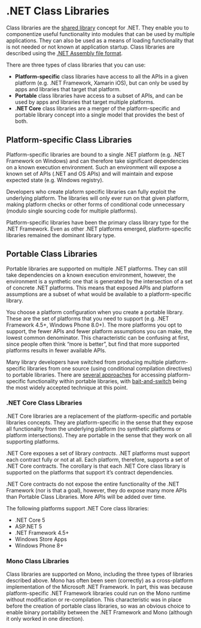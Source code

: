 # .NET Class Libraries

Class libraries are the [shared library](http://en.wikipedia.org/wiki/Library_%28computing%29#Shared_libraries) concept for .NET. They enable you to componentize useful functionality into modules that can be used by multiple applications. They can also be used as a means of loading functionality that is not needed or not known at application startup. Class libraries are described using the [.NET Assembly file format](assembly-format.md).

There are three types of class libraries that you can use:

*   **Platform-specific** class libraries have access to all the APIs in a given platform (e.g. .NET Framework, Xamarin iOS), but can only be used by apps and libraries that target that platform.
*   **Portable** class libraries have access to a subset of APIs, and can be used by apps and libraries that target multiple platforms.
*   **.NET Core** class libraries are a merger of the platform-specific and portable library concept into a single model that provides the best of both.

## Platform-specific Class Libraries

Platform-specific libraries are bound to a single .NET platform (e.g. .NET Framework on Windows) and can therefore take significant dependencies on a known execution environment. Such an environment will expose a known set of APIs (.NET and OS APIs) and will maintain and expose expected state (e.g. Windows registry).

Developers who create plaform specific libraries can fully exploit the underlying platform. The libraries will only ever run on that given platform, making platform checks or other forms of conditional code unnecessary (modulo single sourcing code for multiple platforms).

Platform-specific libraries have been the primary class library type for the .NET Framework. Even as other .NET platforms emerged, platform-specific libraries remained the dominant library type.

## Portable Class Libraries

Portable libraries are supported on multiple .NET platforms. They can still take dependencies on a known execution environment, however, the environment is a synthetic one that is generated by the intersection of a set of concrete .NET platforms. This means that exposed APIs and platform assumptions are a subset of what would be available to a platform-specific library.

You choose a platform configuration when you create a portable library. These are the set of platforms that you need to support (e.g. .NET Framework 4.5+, Windows Phone 8.0+). The more platforms you opt to support, the fewer APIs and fewer platform assumptions you can make, the lowest common denominator. This characteristic can be confusing at first, since people often think “more is better”, but find that more supported platforms results in fewer available APIs.

Many library developers have switched from producing multiple platform-specific libraries from one source (using conditional compilation directives) to portable libraries. There are [several approaches](http://blog.stephencleary.com/2012/11/portable-class-library-enlightenment.html) for accessing platform-specific functionality within portable libraries, with [bait-and-switch](http://log.paulbetts.org/the-bait-and-switch-pcl-trick/) being the most widely accepted technique at this point.

### .NET Core Class Libraries

.NET Core libraries are a replacement of the platform-specific and portable libraries concepts. They are platform-specific in the sense that they expose all functionality from the underlying platform (no synthetic platforms or platform intersections). They are portable in the sense that they work on all supporting platforms.

.NET Core exposes a set of library _contracts_. .NET platforms must support each contract fully or not at all. Each platform, therefore, supports a set of .NET Core contracts. The corollary is that each .NET Core class library is supported on the platforms that support it’s contract dependencies.

.NET Core contracts do not expose the entire functionality of the .NET Framework (nor is that a goal), however, they do expose many more APIs than Portable Class Libraries. More APIs will be added over time.

The following platforms support .NET Core class libraries:

*   .NET Core 5
*   ASP.NET 5
*   .NET Framework 4.5+
*   Windows Store Apps
*   Windows Phone 8+

### Mono Class Libraries

Class libraries are supported on Mono, including the three types of libraries described above. Mono has often been seen (correctly) as a cross-platform implementation of the Microsoft .NET Framework. In part, this was because platform-specific .NET Framework libraries could run on the Mono runtime without modification or re-compilation. This characteristic was in place before the creation of portable class libraries, so was an obvious choice to enable binary portability between the .NET Framework and Mono (although it only worked in one direction).
